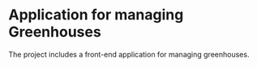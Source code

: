 # Application for managing Greenhouses

The project includes a front-end application for managing greenhouses.
